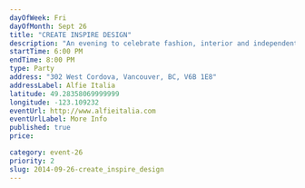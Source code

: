 ```yaml
---
dayOfWeek: Fri
dayOfMonth: Sept 26
title: "CREATE INSPIRE DESIGN"
description: "An evening to celebrate fashion, interior and independent design in our community and the businesses that support these designers. Presented by Arrow House Design, The Beautulleful Girls, and Alfie Italia."
startTime: 6:00 PM
endTime: 8:00 PM
type: Party
address: "302 West Cordova, Vancouver, BC, V6B 1E8"
addressLabel: Alfie Italia
latitude: 49.28358069999999
longitude: -123.109232
eventUrl: http://www.alfieitalia.com
eventUrlLabel: More Info
published: true
price: 

category: event-26
priority: 2
slug: 2014-09-26-create_inspire_design
---
```

